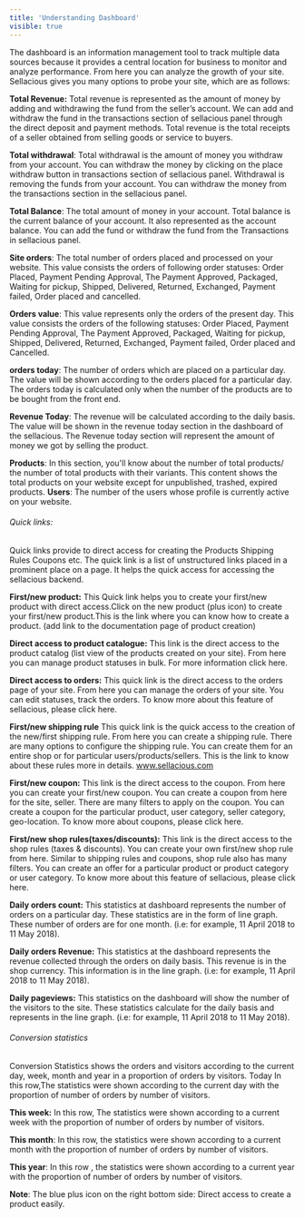 ```yaml
---
title: 'Understanding Dashboard'
visible: true
---
```


The dashboard is an information management tool to track multiple data sources because it provides a central location for business to monitor and analyze performance.
From here you can analyze the growth of your site. Sellacious gives you many options to probe your site, which are as follows: 

**Total Revenue:**  Total revenue is represented as the amount of money by adding and withdrawing the fund from the seller’s account. We can add and withdraw the fund in the transactions section of sellacious panel through the direct deposit and payment methods. Total revenue is the total receipts of a seller obtained from selling goods or service to buyers.

**Total withdrawal**:  Total withdrawal is the amount of money you withdraw from your account. You can withdraw the money by clicking on the place withdraw button in transactions section of sellacious panel. Withdrawal is removing the funds from your account. You can withdraw the money from the transactions section in the sellacious panel.

**Total Balance**:  The total amount of money in your account. Total balance is  the current balance of your account. It also represented as the account balance. You can add the fund or withdraw the fund from the Transactions in sellacious panel.

**Site orders**: The total number of orders placed and processed on your website. This value consists the orders of following order statuses:
Order Placed, Payment Pending Approval, The Payment Approved, Packaged, Waiting for pickup, Shipped, Delivered, Returned, Exchanged, Payment failed, Order placed and cancelled.

**Orders value**: This value represents only the orders of the present day. This value consists the orders of the following statuses: 
Order Placed, Payment Pending Approval, The Payment Approved, Packaged, Waiting for pickup, Shipped, Delivered, Returned, Exchanged, Payment failed, Order placed and Cancelled. 

**orders today**: The number of orders which are placed on a particular day. The value will be shown according to the orders placed for a particular day. The orders today is calculated only when the number of the products are to be bought from the front end.

**Revenue Today**: The revenue will be calculated according to the daily basis. The value will be shown in the revenue today section in the dashboard of the sellacious. The Revenue today section will represent the amount of money we got by selling the product.

**Products**: In this section, you'll know about the number of total products/ the number of total products with their variants. This content shows the total products on your website except for unpublished, trashed, expired products. 
**Users**: The number of the users whose profile is currently active on your website.

###### Quick links: 

Quick links provide to direct access for creating the Products Shipping Rules Coupons etc. The quick link is a list of unstructured links placed in a prominent place on a page. It helps the quick access for accessing the sellacious backend.

**First/new product:**
This Quick link helps you to create your first/new product with direct access.Click on the new product (plus icon) to create your first/new product.This is the link where you can know how to create a product. (add link to the documentation page of product creation)

**Direct access to product catalogue:** 
This link is the direct access to the product catalog (list view of the products created on your site). From here you can manage product statuses in bulk. For more information click here.

**Direct access to orders:**
This quick link is the direct access to the orders page of your site. From here you can manage the orders of your site. You can edit statuses, track the orders. To know more about this feature of sellacious, please click here.

**First/new shipping rule**
This quick link is the quick access to the creation of the new/first shipping rule. From here you can create a shipping rule. There are many options to configure the shipping rule. You can create them for an entire shop or for particular users/products/sellers. This is the link to know about these rules more in details. 
www.sellacious.com	

**First/new coupon:**
This link is the direct access to the coupon. From here you can create your first/new coupon. You can create a coupon from here for the site, seller. There are many filters to apply on the coupon. You can create a coupon for the particular product, user category, seller category, geo-location. 
To know more about coupons, please click here. 

**First/new shop rules(taxes/discounts):**
This link is the direct access to the shop rules (taxes & discounts). You can create your own first/new shop rule from here. Similar to shipping rules and coupons, shop rule also has many filters. 
You can create an offer for a particular product or product category or user category. To know more about this feature of sellacious, please click here. 

**Daily orders count:** This statistics at dashboard represents the number of orders on a particular day. These statistics are in the form of line graph. These number of orders are for one month. (i.e: for example, 11 April 2018 to 11 May 2018).

**Daily orders Revenue:** This statistics at the dashboard represents the revenue collected through the orders on daily basis. This revenue is in the shop currency. This information is in the line graph. (i.e: for example, 11 April 2018 to 11 May 2018).

**Daily pageviews:** This statistics on the dashboard will show the number of the visitors to the site. These statistics calculate for the daily basis and represents in the line graph. (i.e: for example, 11 April 2018 to 11 May 2018).

###### Conversion statistics

Conversion Statistics shows the orders and visitors according to the current day, week, month and year in a proportion of orders by visitors. 
Today  In this row,The statistics were  shown according to the current day with the proportion of number of orders by number of visitors.

**This week:**  In this row, The statistics were shown according to a current week  with the proportion of number of orders by number of visitors.

**This month**: In this row, the statistics were shown according to a current month  with the proportion of number of orders by number of visitors.

**This year**: In this row , the statistics were  shown according  to a current year  with the proportion of number of orders by number of visitors.

**Note**: The blue plus icon on the right bottom side: Direct access to create a product easily.


